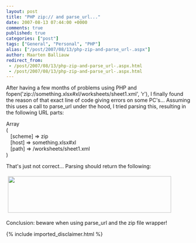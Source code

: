 ```yaml
---
layout: post
title: "PHP zip:// and parse_url..."
date: 2007-08-13 07:44:00 +0000
comments: true
published: true
categories: ["post"]
tags: ["General", "Personal", "PHP"]
alias: ["/post/2007/08/13/php-zip-and-parse_url-.aspx"]
author: Maarten Balliauw
redirect_from:
 - /post/2007/08/13/php-zip-and-parse_url-.aspx.html
 - /post/2007/08/13/php-zip-and-parse_url-.aspx.html
---
```

<p>
After having a few months of problems using PHP and fopen(&#39;zip://something.xlsx#xl/worksheets/sheet1.xml&#39;, &#39;r&#39;), I finally found the reason of that exact line of code giving errors on some PC&#39;s... Assuming this uses a call to parse_url under the hood, I tried parsing this, resulting in the following URL parts:
</p>
<p>
Array<br />
(<br />
&nbsp;&nbsp; [scheme] =&gt; zip<br />
&nbsp;&nbsp; [host] =&gt; something.xlsx#xl<br />
&nbsp;&nbsp; [path] =&gt; /worksheets/sheet1.xml<br />
)
</p>
<p>
That&#39;s just not correct... Parsing should return the following:
</p>
<p>
<a href="/images/WindowsLiveWriter/PHPzipandparse_url_7BCC/image%7B0%7D%5B12%5D.png"><img style="border: 0px none ; margin: 5px" src="/images/WindowsLiveWriter/PHPzipandparse_url_7BCC/image%7B0%7D_thumb%5B12%5D.png" border="0" alt="" width="446" height="100" /></a>
</p>
<p>
Conclusion: beware when using parse_url and the zip file wrapper!
</p>

{% include imported_disclaimer.html %}
